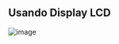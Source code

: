 ## Usando Display LCD
![image](https://github.com/DiogoRodriguees/PROJETOS_COMPUTACAO_FISICA/assets/92277603/a717b9b0-0395-4141-8c7b-b115f1882449)
